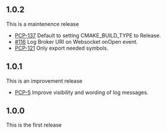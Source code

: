 ## 1.0.2

This is a maintenence release

* [PCP-137](https://tickets.puppetlabs.com/browse/PCP-121) Default to setting
  CMAKE_BUILD_TYPE to Release.
* [#116](https://github.com/puppetlabs/cpp-pcp-client/pull/116) Log Broker URI
  on Websocket onOpen event.
* [PCP-121](https://tickets.puppetlabs.com/browse/PCP-121) Only export needed
  symbols.

## 1.0.1

This is an improvement release

* [PCP-5](https://tickets.puppetlabs.com/browse/PCP-5) Improve
  visibility and wording of log messages.

## 1.0.0

This is the first release
